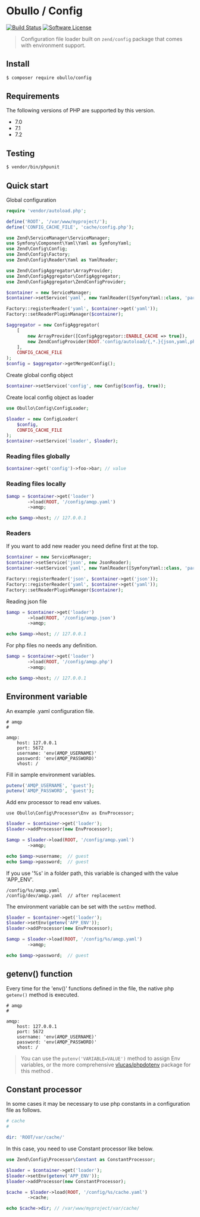 
# Obullo / Config

[![Build Status](https://travis-ci.org/obullo/Config.svg?branch=master)](https://travis-ci.org/obullo/Config)
[![Software License](https://img.shields.io/badge/license-MIT-brightgreen.svg)](LICENSE.md)

> Configuration file loader built on `zend/config` package that comes with environment support.

## Install

``` bash
$ composer require obullo/config
```

## Requirements

The following versions of PHP are supported by this version.

* 7.0
* 7.1
* 7.2

## Testing

``` bash
$ vendor/bin/phpunit
```

## Quick start

Global configuration

```php
require 'vendor/autoload.php';

define('ROOT', '/var/www/myproject/');
define('CONFIG_CACHE_FILE', 'cache/config.php');

use Zend\ServiceManager\ServiceManager;
use Symfony\Component\Yaml\Yaml as SymfonyYaml;
use Zend\Config\Config;
use Zend\Config\Factory;
use Zend\Config\Reader\Yaml as YamlReader;

use Zend\ConfigAggregator\ArrayProvider;
use Zend\ConfigAggregator\ConfigAggregator;
use Zend\ConfigAggregator\ZendConfigProvider;

$container = new ServiceManager;
$container->setService('yaml', new YamlReader([SymfonyYaml::class, 'parse']));

Factory::registerReader('yaml', $container->get('yaml'));
Factory::setReaderPluginManager($container);

$aggregator = new ConfigAggregator(
    [
        new ArrayProvider([ConfigAggregator::ENABLE_CACHE => true]),
        new ZendConfigProvider(ROOT.'config/autoload/{,*.}{json,yaml,php}'),
    ],
    CONFIG_CACHE_FILE
);
$config = $aggregator->getMergedConfig();
```

Create global config object

```php
$container->setService('config', new Config($config, true));  
```

Create local config object as loader

```php
use Obullo\Config\ConfigLoader;

$loader = new ConfigLoader(
    $config,
    CONFIG_CACHE_FILE
);
$container->setService('loader', $loader);
```

### Reading files globally

```php
$container->get('config')->foo->bar; // value
```

### Reading files locally

```php
$amqp = $container->get('loader')
        ->load(ROOT, '/config/amqp.yaml')
        ->amqp;

echo $amqp->host; // 127.0.0.1
```

### Readers

If you want to add new reader you need define first at the top.

```php
$container = new ServiceManager;
$container->setService('json', new JsonReader);
$container->setService('yaml', new YamlReader([SymfonyYaml::class, 'parse']));

Factory::registerReader('json', $container->get('json'));
Factory::registerReader('yaml', $container->get('yaml'));
Factory::setReaderPluginManager($container);
```

Reading json file

```php
$amqp = $container->get('loader')
        ->load(ROOT, '/config/amqp.json')
        ->amqp;

echo $amqp->host; // 127.0.0.1
```

For php files no needs any definition.

```php
$amqp = $container->get('loader')
        ->load(ROOT, '/config/amqp.php')
        ->amqp;

echo $amqp->host; // 127.0.0.1
```

## Environment variable

An example .yaml configuration file.

```
# amqp
# 

amqp:
    host: 127.0.0.1
    port: 5672
    username: 'env(AMQP_USERNAME)'
    password: 'env(AMQP_PASSWORD)'
    vhost: /
```

Fill in sample environment variables.

```php
putenv('AMQP_USERNAME', 'guest');
putenv('AMQP_PASSWORD', 'guest');
```

Add env processor to read env values.

```
use Obullo\Config\Processor\Env as EnvProcessor;
```

```php
$loader = $container->get('loader');
$loader->addProcessor(new EnvProcessor);

$amqp = $loader->load(ROOT, '/config/amqp.yaml')
        ->amqp;

echo $amqp->username;  // guest
echo $amqp->password;  // guest
```

If you use '%s' in a  folder path, this variable is changed with the value 'APP_ENV'.

```
/config/%s/amqp.yaml
/config/dev/amqp.yaml  // after replacement
```

The environment variable can be set with the `setEnv` method.

```php
$loader = $container->get('loader');
$loader->setEnv(getenv('APP_ENV'));
$loader->addProcessor(new EnvProcessor);

$amqp = $loader->load(ROOT, '/config/%s/amqp.yaml')
        ->amqp;

echo $amqp->password;  // guest
```

## getenv() function

Every time for the 'env()' functions defined in the file, the native php `getenv()` method is executed.

```
# amqp
# 

amqp:
    host: 127.0.0.1
    port: 5672
    username: 'env(AMQP_USERNAME)'
    password: 'env(AMQP_PASSWORD)'
    vhost: /
```

> You can use the `putenv('VARIABLE=VALUE')` method to assign Env variables, or the more comprehensive <a href="https://packagist.org/packages/vlucas/phpdotenv">vlucas/phpdotenv</a> package for this method .

## Constant processor

In some cases it may be necessary to use php constants in a configuration file as follows.

```php
# cache
# 

dir: 'ROOT/var/cache/'
```

In this case, you need to use Constant processor like below.

```php
use Zend\Config\Processor\Constant as ConstantProcessor;

$loader = $container->get('loader');
$loader->setEnv(getenv('APP_ENV'));
$loader->addProcessor(new ConstantProcessor);

$cache = $loader->load(ROOT, '/config/%s/cache.yaml')
        ->cache;

echo $cache->dir; // /var/www/myproject/var/cache/
```